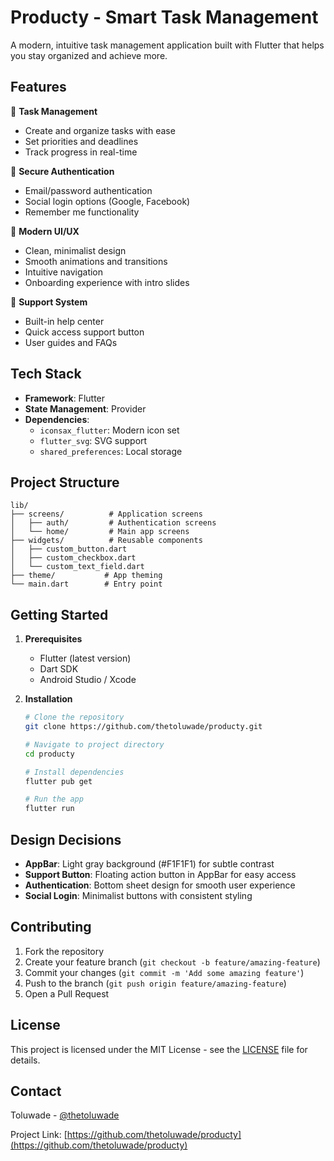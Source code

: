 # Producty - Smart Task Management

A modern, intuitive task management application built with Flutter that helps you stay organized and achieve more.

## Features

🎯 **Task Management**
- Create and organize tasks with ease
- Set priorities and deadlines
- Track progress in real-time

🔐 **Secure Authentication**
- Email/password authentication
- Social login options (Google, Facebook)
- Remember me functionality

🎨 **Modern UI/UX**
- Clean, minimalist design
- Smooth animations and transitions
- Intuitive navigation
- Onboarding experience with intro slides

🛟 **Support System**
- Built-in help center
- Quick access support button
- User guides and FAQs

## Tech Stack

- **Framework**: Flutter
- **State Management**: Provider
- **Dependencies**:
  - `iconsax_flutter`: Modern icon set
  - `flutter_svg`: SVG support
  - `shared_preferences`: Local storage

## Project Structure

```
lib/
├── screens/          # Application screens
│   ├── auth/         # Authentication screens
│   └── home/         # Main app screens
├── widgets/          # Reusable components
│   ├── custom_button.dart
│   ├── custom_checkbox.dart
│   └── custom_text_field.dart
├── theme/           # App theming
└── main.dart        # Entry point
```

## Getting Started

1. **Prerequisites**
   - Flutter (latest version)
   - Dart SDK
   - Android Studio / Xcode

2. **Installation**
   ```bash
   # Clone the repository
   git clone https://github.com/thetoluwade/producty.git

   # Navigate to project directory
   cd producty

   # Install dependencies
   flutter pub get

   # Run the app
   flutter run
   ```

## Design Decisions

- **AppBar**: Light gray background (#F1F1F1) for subtle contrast
- **Support Button**: Floating action button in AppBar for easy access
- **Authentication**: Bottom sheet design for smooth user experience
- **Social Login**: Minimalist buttons with consistent styling

## Contributing

1. Fork the repository
2. Create your feature branch (`git checkout -b feature/amazing-feature`)
3. Commit your changes (`git commit -m 'Add some amazing feature'`)
4. Push to the branch (`git push origin feature/amazing-feature`)
5. Open a Pull Request

## License

This project is licensed under the MIT License - see the [LICENSE](LICENSE) file for details.

## Contact

Toluwade - [@thetoluwade](https://github.com/thetoluwade)

Project Link: [https://github.com/thetoluwade/producty](https://github.com/thetoluwade/producty)